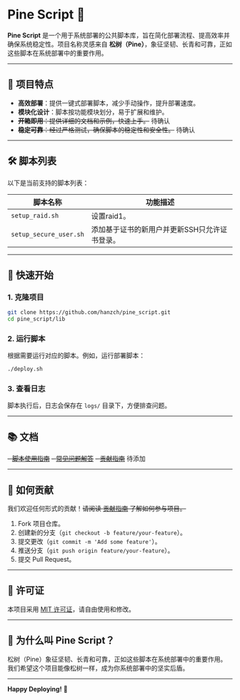 # Pine Script 🚀

**Pine Script** 是一个用于系统部署的公共脚本库，旨在简化部署流程、提高效率并确保系统稳定性。项目名称灵感来自 **松树（Pine）**，象征坚韧、长青和可靠，正如这些脚本在系统部署中的重要作用。

---

## 🌟 项目特点

- **高效部署**：提供一键式部署脚本，减少手动操作，提升部署速度。
- **模块化设计**：脚本按功能模块划分，易于扩展和维护。
- ~~**开箱即用**：提供详细的文档和示例，快速上手。~~ 待确认
- ~~**稳定可靠**：经过严格测试，确保脚本的稳定性和安全性。~~ 待确认

---

## 🛠️ 脚本列表

以下是当前支持的脚本列表：

| 脚本名称            | 功能描述                     |
|-----------------|--------------------------|
| `setup_raid.sh` | 设置raid1。                 |
| `setup_secure_user.sh`     | 添加基于证书的新用户并更新SSH只允许证书登录。 |


---

## 🚀 快速开始

### 1. 克隆项目

```bash
git clone https://github.com/hanzch/pine_script.git
cd pine_script/lib
```

### 2. 运行脚本

根据需要运行对应的脚本。例如，运行部署脚本：

```bash
./deploy.sh
```

### 3. 查看日志

脚本执行后，日志会保存在 `logs/` 目录下，方便排查问题。

---

## 📚 文档

~~- [脚本使用指南](./docs/USAGE.md)~~
~~- [常见问题解答](./docs/FAQ.md)~~
~~- [贡献指南](./docs/CONTRIBUTING.md)~~
待添加

---

## 🤝 如何贡献

我们欢迎任何形式的贡献！~~请阅读 [贡献指南](./docs/CONTRIBUTING.md) 了解如何参与项目。~~

1. Fork 项目仓库。
2. 创建新的分支（`git checkout -b feature/your-feature`）。
3. 提交更改（`git commit -m 'Add some feature'`）。
4. 推送分支（`git push origin feature/your-feature`）。
5. 提交 Pull Request。

---

## 📜 许可证

本项目采用 [MIT 许可证](./LICENSE)，请自由使用和修改。

---

## 🌲 为什么叫 Pine Script？

松树（Pine）象征坚韧、长青和可靠，正如这些脚本在系统部署中的重要作用。我们希望这个项目能像松树一样，成为你系统部署中的坚实后盾。

---

**Happy Deploying!** 🎉